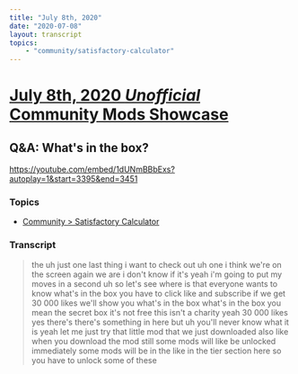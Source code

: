 ```yaml
---
title: "July 8th, 2020"
date: "2020-07-08"
layout: transcript
topics: 
    - "community/satisfactory-calculator"
---
```

# [July 8th, 2020 *Unofficial* Community Mods Showcase](../2020-07-08.md)
## Q&A: What's in the box?
https://youtube.com/embed/1dUNmBBbExs?autoplay=1&start=3395&end=3451
### Topics
* [Community > Satisfactory Calculator](../topics/community/satisfactory-calculator.md)

### Transcript

> the uh just one last thing i want to
> check out
> uh one
> i think we're on the screen again we are
> i don't know if it's
> yeah i'm going to put my moves in a
> second uh
> so let's see where is that everyone
> wants to know what's in the box you have
> to
> click like and subscribe if we get 30
> 000 likes we'll show you what's in the
> box
> what's in the box you mean the secret
> box
> it's not free this isn't a charity yeah
> 30 000 likes yes there's
> there's something in here but uh you'll
> never know what it is
> yeah let me just try that little mod
> that we just downloaded
> also like when you download the mod
> still some mods will like be unlocked
> immediately some mods will be in the
> like
> in the tier section here so you have to
> unlock some of these
